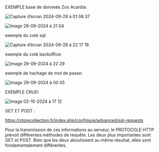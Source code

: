 EXEMPLE base de donneés Zoo Acardia:



![Capture d’écran 2024-09-29 à 01 08 37](https://github.com/user-attachments/assets/5dffa87b-f97e-4936-aac2-2fe3a9edd261)









![Image 28-09-2024 à 21 04](https://github.com/user-attachments/assets/222c87ef-7535-4b99-9ba4-dd674c07409c)

exemple du coté sql:

![Capture d’écran 2024-09-28 à 22 17 19](https://github.com/user-attachments/assets/b9069e9f-461d-46ec-9c89-6eb03131ffa8)

exemple du coté backoffice:

![Image 28-09-2024 à 22 29](https://github.com/user-attachments/assets/d183fceb-c7d7-4988-83e2-53771bf03871)

exemple de hachage de mot de passe:


![Image 29-09-2024 à 00 05](https://github.com/user-attachments/assets/9f28bd04-0394-4f4a-aa45-ca23b18afa1f)

EXEMPLE CRUD:


![Image 02-10-2024 à 17 12](https://github.com/user-attachments/assets/c83aa8a4-dc42-4f7a-8dc6-042c197cb3a1)

GET ET POST :

https://storecollection.fr/index.php/configure/advanced/sql-requests


Pour la transmission de ces informations au serveur, le PROTOCOLE HTTP prévoit différentes méthodes de requête. Les deux plus importantes sont GET et POST. Bien que les deux aboutissent au même résultat, elles sont fondamentalement différentes. 
